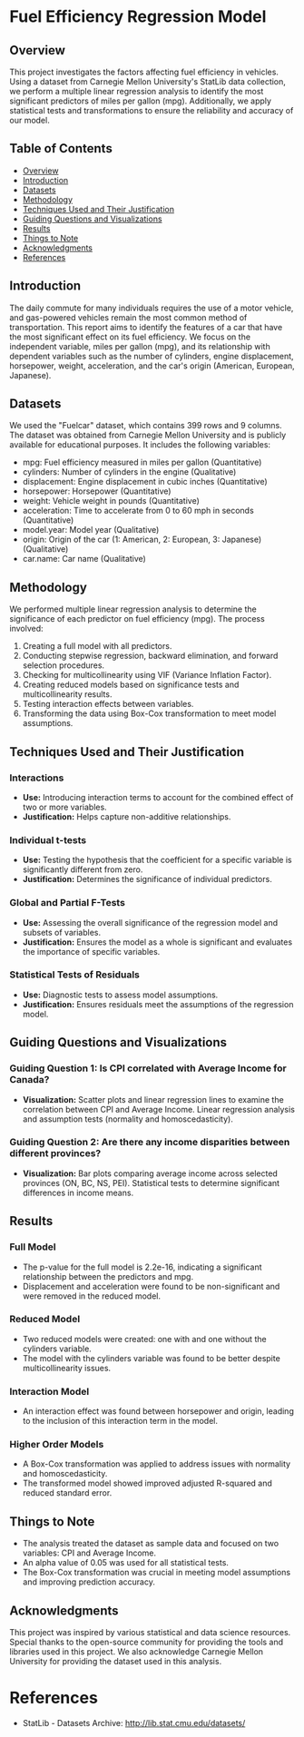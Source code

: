 # Fuel Efficiency Regression Model

## Overview
This project investigates the factors affecting fuel efficiency in vehicles. Using a dataset from Carnegie Mellon University's StatLib data collection, we perform a multiple linear regression analysis to identify the most significant predictors of miles per gallon (mpg). Additionally, we apply statistical tests and transformations to ensure the reliability and accuracy of our model.

## Table of Contents
- [Overview](#overview)
- [Introduction](#introduction)
- [Datasets](#datasets)
- [Methodology](#methodology)
- [Techniques Used and Their Justification](#techniques-used-and-their-justification)
- [Guiding Questions and Visualizations](#guiding-questions-and-visualizations)
- [Results](#results)
- [Things to Note](#things-to-note)
- [Acknowledgments](#acknowledgments)
- [References](#references)

## Introduction
The daily commute for many individuals requires the use of a motor vehicle, and gas-powered vehicles remain the most common method of transportation. This report aims to identify the features of a car that have the most significant effect on its fuel efficiency. We focus on the independent variable, miles per gallon (mpg), and its relationship with dependent variables such as the number of cylinders, engine displacement, horsepower, weight, acceleration, and the car's origin (American, European, Japanese).

## Datasets
We used the "Fuelcar" dataset, which contains 399 rows and 9 columns. The dataset was obtained from Carnegie Mellon University and is publicly available for educational purposes. It includes the following variables:
- mpg: Fuel efficiency measured in miles per gallon (Quantitative)
- cylinders: Number of cylinders in the engine (Qualitative)
- displacement: Engine displacement in cubic inches (Quantitative)
- horsepower: Horsepower (Quantitative)
- weight: Vehicle weight in pounds (Quantitative)
- acceleration: Time to accelerate from 0 to 60 mph in seconds (Quantitative)
- model.year: Model year (Qualitative)
- origin: Origin of the car (1: American, 2: European, 3: Japanese) (Qualitative)
- car.name: Car name (Qualitative)

## Methodology
We performed multiple linear regression analysis to determine the significance of each predictor on fuel efficiency (mpg). The process involved:
1. Creating a full model with all predictors.
2. Conducting stepwise regression, backward elimination, and forward selection procedures.
3. Checking for multicollinearity using VIF (Variance Inflation Factor).
4. Creating reduced models based on significance tests and multicollinearity results.
5. Testing interaction effects between variables.
6. Transforming the data using Box-Cox transformation to meet model assumptions.

## Techniques Used and Their Justification
### Interactions
- **Use:** Introducing interaction terms to account for the combined effect of two or more variables.
- **Justification:** Helps capture non-additive relationships.

### Individual t-tests
- **Use:** Testing the hypothesis that the coefficient for a specific variable is significantly different from zero.
- **Justification:** Determines the significance of individual predictors.

### Global and Partial F-Tests
- **Use:** Assessing the overall significance of the regression model and subsets of variables.
- **Justification:** Ensures the model as a whole is significant and evaluates the importance of specific variables.

### Statistical Tests of Residuals
- **Use:** Diagnostic tests to assess model assumptions.
- **Justification:** Ensures residuals meet the assumptions of the regression model.

## Guiding Questions and Visualizations
### Guiding Question 1: Is CPI correlated with Average Income for Canada?
- **Visualization:** Scatter plots and linear regression lines to examine the correlation between CPI and Average Income. Linear regression analysis and assumption tests (normality and homoscedasticity).

### Guiding Question 2: Are there any income disparities between different provinces?
- **Visualization:** Bar plots comparing average income across selected provinces (ON, BC, NS, PEI). Statistical tests to determine significant differences in income means.

## Results
### Full Model
- The p-value for the full model is 2.2e-16, indicating a significant relationship between the predictors and mpg.
- Displacement and acceleration were found to be non-significant and were removed in the reduced model.

### Reduced Model
- Two reduced models were created: one with and one without the cylinders variable.
- The model with the cylinders variable was found to be better despite multicollinearity issues.

### Interaction Model
- An interaction effect was found between horsepower and origin, leading to the inclusion of this interaction term in the model.

### Higher Order Models
- A Box-Cox transformation was applied to address issues with normality and homoscedasticity.
- The transformed model showed improved adjusted R-squared and reduced standard error.

## Things to Note
- The analysis treated the dataset as sample data and focused on two variables: CPI and Average Income.
- An alpha value of 0.05 was used for all statistical tests.
- The Box-Cox transformation was crucial in meeting model assumptions and improving prediction accuracy.

## Acknowledgments
This project was inspired by various statistical and data science resources. Special thanks to the open-source community for providing the tools and libraries used in this project. We also acknowledge Carnegie Mellon University for providing the dataset used in this analysis.

# References
- StatLib - Datasets Archive: http://lib.stat.cmu.edu/datasets/

